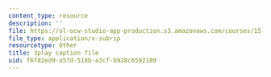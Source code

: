 ```yaml
---
content_type: resource
description: ''
file: https://ol-ocw-studio-app-production.s3.amazonaws.com/courses/15-071-the-analytics-edge-spring-2017/f6f82ed9a57d518ba3cfb928c6592189_WYrDTn37m-I.vtt
file_type: application/x-subrip
resourcetype: Other
title: 3play caption file
uid: f6f82ed9-a57d-518b-a3cf-b928c6592189
---
```

